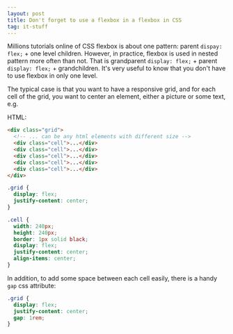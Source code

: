 ```yaml
---
layout: post
title: Don't forget to use a flexbox in a flexbox in CSS
tag: it-stuff
---
```


Millions tutorials online of CSS flexbox is about one pattern: parent `dispay: flex;` + one level children. However, in practice, flexbox is used in nested pattern more often than not. That is grandparent `display: flex;` + parent `display: flex;` + grandchildren. It's very useful to know that you don't have to use flexbox in only one level.

The typical case is that you want to have a responsive grid, and for each cell of the grid, you want to center an element, either a picture or some text, e.g.

HTML:

```html
<div class="grid">
  <!-- ... can be any html elements with different size -->
  <div class="cell">...</div>
  <div class="cell">...</div>
  <div class="cell">...</div>
  <div class="cell">...</div>
  <div class="cell">...</div>
</div>
```

```css
.grid {
  display: flex;
  justify-content: center;
}

.cell {
  width: 240px;
  height: 240px;
  border: 1px solid black;
  display: flex;
  justify-content: center;
  align-items: center;
}
```

In addition, to add some space between each cell easily, there is a handy `gap` css attribute:

```css
.grid {
  display: flex;
  justify-content: center;
  gap: 1rem;
}
```
